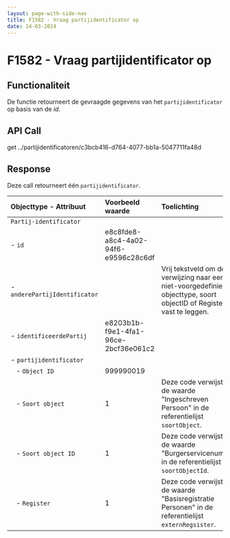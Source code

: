 ```yaml
---
layout: page-with-side-nav
title: F1582 - Vraag partijidentificator op
date: 14-03-2024
---
```


# F1582 - Vraag partijidentificator op

## Functionaliteit

De functie retourneert de gevraagde gegevens van het `partijidentificator` op basis van de *id*.

## API Call

get ../partijidentificatoren/c3bcb416-d764-4077-bb1a-5047711fa48d

## Response 

Deze call retourneert één `partijidentificator`.

| Objecttype - Attribuut | Voorbeeld waarde | Toelichting |
| :----------- | :----------- | :----------- |
| `Partij-identificator` | | |
| - `id` | e8c8fde8-a8c4-4a02-94f6-e9596c28c6df | | 
| - `anderePartijIdentificator` | | Vrij tekstveld om de verwijzing naar een niet-voorgedefinieerd objecttype, soort objectID of Register vast te leggen. | 
| - `identificeerdePartij` | e8203b1b-f9e1-4fa1-96ce-2bcf36e061c2 | | 
| - `partijidentificator` | | |  
|&nbsp;&nbsp; - `Object ID` | 999990019 | |
|&nbsp;&nbsp; - `Soort object` | 1 | Deze code verwijst naar de waarde "Ingeschreven Persoon" in de referentielijst `soortObject`. | 
|&nbsp;&nbsp; - `Soort object ID` | 1 | Deze code verwijst naar de waarde "Burgerservicenummer" in de referentielijst `soortObjectId`. |
|&nbsp;&nbsp; - `Register` | 1 | Deze code verwijst naar de waarde "Basisregistratie Personen" in de referentielijst `externRegsister`. |
